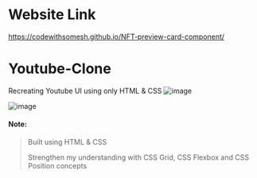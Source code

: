 
#  Website Link

https://codewithsomesh.github.io/NFT-preview-card-component/

# Youtube-Clone
Recreating Youtube UI using only HTML & CSS
![image](https://user-images.githubusercontent.com/123357802/232805331-7df6c188-190f-42fc-b97d-9142d70766ad.png)

![image](https://user-images.githubusercontent.com/123357802/232804975-42243d93-2bfd-44b4-bd14-741faf5ba5b7.png)



#### Note:
> Built using HTML & CSS
> 
> Strengthen my understanding with CSS Grid, CSS Flexbox and CSS Position concepts
